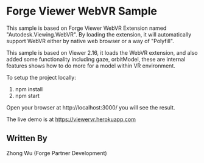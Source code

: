 # Forge Viewer WebVR Sample

This sample is based on Forge Viewer WebVR Extension named "Autodesk.Viewing.WebVR". By loading the extension, it will automatically support WebVR either by native web browser or a way of "Polyfill".

This sample is based on Viewer 2.16, it loads the WebVR extension, and also added some functionality including gaze, orbitModel, these are internal features shows how to do more for a model within VR environment.


To setup the project locally:
1. npm install 
3. npm start

Open your browser at http://localhost:3000/ you will see the result.

The live demo is at https://viewervr.herokuapp.com 

## Written By

Zhong Wu (Forge Partner Development)

